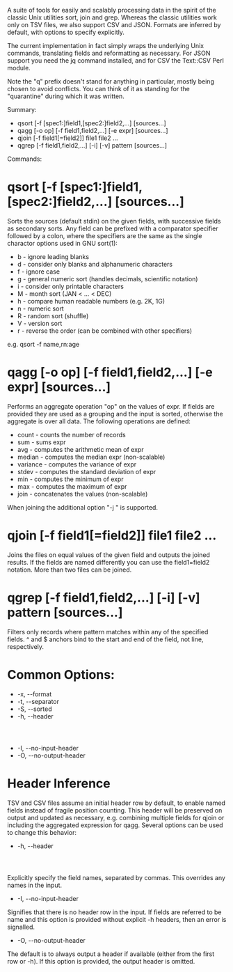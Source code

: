 
A suite of tools for easily and scalably processing data in the spirit
of the classic Unix utilities sort, join and grep.  Whereas the
classic utilities work only on TSV files, we also support CSV and
JSON.  Formats are inferred by default, with options to specify
explicitly.

The current implementation in fact simply wraps the underlying Unix
commands, translating fields and reformatting as necessary.  For JSON
support you need the jq command installed, and for CSV the Text::CSV
Perl module.

Note the "q" prefix doesn't stand for anything in particular, mostly
being chosen to avoid conflicts.  You can think of it as standing for
the "quarantine" during which it was written.

Summary:

* qsort [-f [spec1:]field1,[spec2:]field2,...] [sources...]
* qagg [-o op] [-f field1,field2,...] [-e expr] [sources...]
* qjoin [-f field1[=field2]] file1 file2 ...
* qgrep [-f field1,field2,...] [-i] [-v] pattern [sources...]

Commands:

# qsort [-f [spec1:]field1,[spec2:]field2,...] [sources...]

Sorts the sources (default stdin) on the given fields, with successive
fields as secondary sorts.  Any field can be prefixed with a
comparator specifier followed by a colon, where the specifiers are the
same as the single charactor options used in GNU sort(1):

* b - ignore leading blanks
* d - consider only blanks and alphanumeric characters
* f - ignore case
* g - general numeric sort (handles decimals, scientific notation)
* i - consider only printable characters
* M - month sort (JAN < ... < DEC)
* h - compare human readable numbers (e.g. 2K, 1G)
* n - numeric sort
* R - random sort (shuffle)
* V - version sort
* r - reverse the order (can be combined with other specifiers)

e.g. qsort -f name,rn:age

# qagg [-o op] [-f field1,field2,...] [-e expr] [sources...]

Performs an aggregate operation "op" on the values of expr.  If fields
are provided they are used as a grouping and the input is sorted,
otherwise the aggregate is over all data.  The following operations
are defined:

* count - counts the number of records
* sum - sums expr
* avg - computes the arithmetic mean of expr
* median - computes the median expr (non-scalable)
* variance - computes the variance of expr
* stdev - computes the standard deviation of expr
* min - computes the minimum of expr
* max - computes the maximum of expr
* join - concatenates the values (non-scalable)

When joining the additional option "-j <SEP>" is supported.

# qjoin [-f field1[=field2]] file1 file2 ...

Joins the files on equal values of the given field and outputs the
joined results.  If the fields are named differently you can use the
field1=field2 notation.  More than two files can be joined.

# qgrep [-f field1,field2,...] [-i] [-v] pattern [sources...]

Filters only records where pattern matches within any of the specified
fields.  ^ and $ anchors bind to the start and end of the field, not
line, respectively.

# Common Options:

* -x, --format <format>
* -t, --separator <separator>
* -S, --sorted
* -h, --header <header>
* -I, --no-input-header
* -O, --no-output-header

# Header Inference

TSV and CSV files assume an initial header row by default, to enable
named fields instead of fragile position counting.  This header will
be preserved on output and updated as necessary, e.g. combining
multiple fields for qjoin or including the aggregated expression for
qagg.  Several options can be used to change this behavior:

* -h, --header <header>

Explicitly specify the field names, separated by commas.  This
overrides any names in the input.

* -I, --no-input-header

Signifies that there is no header row in the input.  If fields are
referred to be name and this option is provided without explicit -h
headers, then an error is signalled.

* -O, --no-output-header

The default is to always output a header if available (either from the
first row or -h).  If this option is provided, the output header is
omitted.
